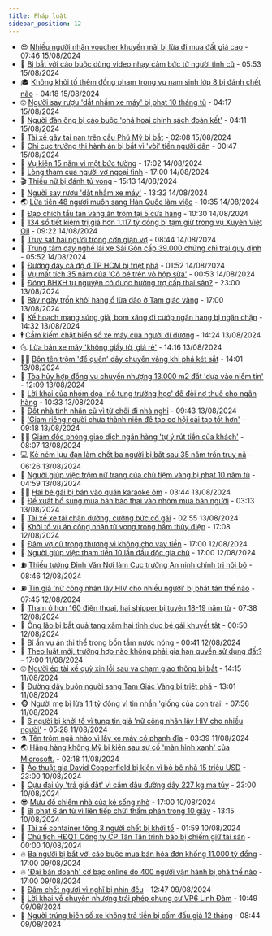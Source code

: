 ```yaml
---
title: Pháp luật
sidebar_position: 12
---
```


<!-- vnexpress-phap-luat:START -->
- 😎 [Nhiều người nhận voucher khuyến mãi bị lừa đi mua đất giá cao](https://vnexpress.net/nhieu-nguoi-nhan-voucher-khuyen-mai-bi-lua-di-mua-dat-gia-cao-4781767.html) - 07:46 15/08/2024
- 🥰 [Bị bắt với cáo buộc dùng video nhạy cảm bức tử người tình cũ](https://vnexpress.net/bi-bat-voi-cao-buoc-dung-video-nhay-cam-buc-tu-nguoi-tinh-cu-4781764.html) - 05:53 15/08/2024
- 🎓 [Không khởi tố thêm đồng phạm trong vụ nam sinh lớp 8 bị đánh chết não](https://vnexpress.net/khong-khoi-to-them-dong-pham-trong-vu-nam-sinh-lop-8-bi-danh-chet-nao-4781623.html) - 04:18 15/08/2024
- 🤓 [Người say rượu &#39;dắt nhầm xe máy&#39; bị phạt 10 tháng tù](https://vnexpress.net/nguoi-say-ruou-dat-nham-xe-may-bi-phat-10-thang-tu-4781682.html) - 04:17 15/08/2024
- 🎊 [Người đàn ông bị cáo buộc &#39;phá hoại chính sách đoàn kết&#39;](https://vnexpress.net/nguoi-dan-ong-bi-cao-buoc-pha-hoai-chinh-sach-doan-ket-4781650.html) - 04:11 15/08/2024
- 🙉 [Tài xế gây tai nạn trên cầu Phú Mỹ bị bắt](https://vnexpress.net/tai-xe-gay-tai-nan-tren-cau-phu-my-bi-bat-4781636.html) - 02:08 15/08/2024
- 🤡 [Chi cục trưởng thi hành án bị bắt vì &#39;vòi&#39; tiền người dân](https://vnexpress.net/chi-cuc-truong-thi-hanh-an-bi-bat-vi-voi-tien-nguoi-dan-4781577.html) - 00:47 15/08/2024
- 🗽 [Vụ kiện 15 năm vì một bức tường](https://vnexpress.net/vu-kien-15-nam-vi-mot-buc-tuong-4781551.html) - 17:02 14/08/2024
- 🌋 [Lòng tham của người vợ ngoại tình](https://vnexpress.net/long-tham-cua-nguoi-vo-ngoai-tinh-4781523.html) - 17:00 14/08/2024
- 🎬 [Thiếu nữ bị đánh tử vong](https://vnexpress.net/thieu-nu-bi-danh-tu-vong-4781547.html) - 15:13 14/08/2024
- 💯 [Người say rượu &#39;dắt nhầm xe máy&#39;](https://vnexpress.net/nguoi-say-ruou-dat-nham-xe-may-4781462.html) - 13:32 14/08/2024
- 🌏 [Lừa tiền 48 người muốn sang Hàn Quốc làm việc](https://vnexpress.net/lua-tien-48-nguoi-muon-sang-han-quoc-lam-viec-4781502.html) - 10:35 14/08/2024
- 🌊 [Đạo chích tẩu tán vàng ăn trộm tại 5 cửa hàng](https://vnexpress.net/dao-chich-tau-tan-vang-an-trom-tai-5-cua-hang-4781494.html) - 10:30 14/08/2024
- 💂 [134 sổ tiết kiệm trị giá hơn 1.117 tỷ đồng bị tạm giữ trong vụ Xuyên Việt Oil](https://vnexpress.net/tam-giu-134-so-tiet-kiem-tri-gia-hon-1-117-ty-dong-trong-vu-xuyen-viet-oil-4781471.html) - 09:22 14/08/2024
- 🎡 [Truy sát hai người trong cơn giận vợ](https://vnexpress.net/truy-sat-hai-nguoi-trong-con-gian-vo-4781450.html) - 08:44 14/08/2024
- 🫶 [Trung tâm dạy nghề lái xe Sài Gòn cấp 39.000 chứng chỉ trái quy định](https://vnexpress.net/trung-tam-day-nghe-lai-xe-sai-gon-cap-39-000-chung-chi-trai-quy-dinh-4781365.html) - 05:52 14/08/2024
- 🐲 [Đường dây cá độ ở TP HCM bị triệt phá](https://vnexpress.net/duong-day-ca-do-o-tp-hcm-bi-triet-pha-4781215.html) - 01:52 14/08/2024
- 🚀 [Vụ mất tích 35 năm của &#39;Cô bé trên vỏ hộp sữa&#39;](https://vnexpress.net/vu-mat-tich-35-nam-cua-co-be-tren-vo-hop-sua-4781127.html) - 00:53 14/08/2024
- 🎊 [Đóng BHXH tự nguyện có được hưởng trợ cấp thai sản?](https://vnexpress.net/dong-bhxh-tu-nguyen-co-duoc-huong-tro-cap-thai-san-khong-4780914.html) - 23:00 13/08/2024
- 🤗 [Bảy ngày trốn khỏi hang ổ lừa đảo ở Tam giác vàng](https://vnexpress.net/bay-ngay-tron-khoi-hang-o-lua-dao-o-tam-giac-vang-4780889.html) - 17:00 13/08/2024
- 🗽 [Kế hoạch mang súng giả, bom xăng đi cướp ngân hàng bị ngăn chặn](https://vnexpress.net/ke-hoach-mang-sung-gia-bom-xang-di-cuop-ngan-hang-bi-ngan-chan-4781157.html) - 14:32 13/08/2024
- 🕴 [Cầm kiếm chặt biển số xe máy của người đi đường](https://vnexpress.net/cam-kiem-chat-bien-so-xe-may-cua-nguoi-di-duong-4781154.html) - 14:24 13/08/2024
- 🌜 [Lừa bán xe máy &#39;không giấy tờ, giá rẻ&#39;](https://vnexpress.net/lua-ban-xe-may-khong-giay-to-gia-re-4781145.html) - 14:16 13/08/2024
- 🧑‍🏫 [Bốn tên trộm &#39;để quên&#39; dây chuyền vàng khi phá két sắt](https://vnexpress.net/bon-ten-trom-de-quen-day-chuyen-vang-khi-pha-ket-sat-4781130.html) - 14:01 13/08/2024
- 🦩 [Tòa hủy hợp đồng vụ chuyển nhượng 13.000 m2 đất &#39;dựa vào niềm tin&#39;](https://vnexpress.net/toa-huy-hop-dong-vu-chuyen-nhuong-13-000-m2-dat-dua-vao-niem-tin-4780824.html) - 12:09 13/08/2024
- 💼 [Lời khai của nhóm dọa &#39;nổ tung trường học&#39; để đòi nợ thuê cho ngân hàng](https://vnexpress.net/loi-khai-cua-nhom-doa-no-tung-truong-hoc-de-doi-no-thue-cho-ngan-hang-4781008.html) - 10:33 13/08/2024
- 💫 [Đốt nhà tình nhân cũ vì từ chối đi nhà nghỉ](https://vnexpress.net/dot-nha-tinh-nhan-cu-vi-tu-choi-di-nha-nghi-4781022.html) - 09:43 13/08/2024
- 🦅 [&#39;Giam riêng người chưa thành niên để tạo cơ hội cải tạo tốt hơn&#39;](https://vnexpress.net/giam-rieng-nguoi-chua-thanh-nien-de-tao-co-hoi-cai-tao-tot-hon-4781033.html) - 09:18 13/08/2024
- 🧑‍💻 [Giám đốc phòng giao dịch ngân hàng &#39;tự ý rút tiền của khách&#39;](https://vnexpress.net/giam-doc-phong-giao-dich-ngan-hang-tu-y-rut-tien-cua-khach-4780974.html) - 08:07 13/08/2024
- 💻 [Kẻ ném lựu đạn làm chết ba người bị bắt sau 35 năm trốn truy nã](https://vnexpress.net/ke-nem-luu-dan-lam-chet-ba-nguoi-bi-bat-sau-35-nam-tron-truy-na-4780898.html) - 06:26 13/08/2024
- 🤠 [Người giúp việc trộm nữ trang của chủ tiệm vàng bị phạt 10 năm tù](https://vnexpress.net/nguoi-giup-viec-trom-nu-trang-cua-chu-tiem-vang-bi-phat-10-nam-tu-4780919.html) - 04:59 13/08/2024
- 🧑‍🏫 [Hai bé gái bị bán vào quán karaoke ôm](https://vnexpress.net/hai-be-gai-bi-ban-vao-quan-karaoke-om-4780834.html) - 03:44 13/08/2024
- 🌈 [Đề xuất bổ sung mua bán bào thai vào nhóm mua bán người](https://vnexpress.net/de-xuat-bo-sung-mua-ban-bao-thai-vao-nhom-mua-ban-nguoi-4780802.html) - 03:13 13/08/2024
- 🌮 [Tài xế xe tải chặn đường, cưỡng bức cô gái](https://vnexpress.net/tai-xe-xe-tai-chan-duong-cuong-buc-co-gai-4780819.html) - 02:55 13/08/2024
- 🐲 [Khởi tố vụ án công nhân tử vong trong hầm thủy điện](https://vnexpress.net/khoi-to-vu-an-cong-nhan-tu-vong-trong-ham-thuy-dien-4780738.html) - 17:08 12/08/2024
- 🧰 [Đâm vợ cũ trọng thương vì không cho vay tiền](https://vnexpress.net/dam-vo-cu-trong-thuong-vi-khong-cho-vay-tien-4780736.html) - 17:00 12/08/2024
- 💄 [Người giúp việc tham tiền 10 lần đầu độc gia chủ](https://vnexpress.net/10-lan-dau-doc-cua-nu-giup-viec-tham-tien-4780712.html) - 17:00 12/08/2024
- ⛽️ [Thiếu tướng Đinh Văn Nơi làm Cục trưởng An ninh chính trị nội bộ](https://vnexpress.net/thieu-tuong-dinh-van-noi-lam-cuc-truong-an-ninh-chinh-tri-noi-bo-4780625.html) - 08:46 12/08/2024
- ⛽️ [Tin giả &#39;nữ công nhân lây HIV cho nhiều người&#39; bị phát tán thế nào](https://vnexpress.net/tin-gia-nu-cong-nhan-lay-hiv-cho-nhieu-nguoi-bi-phat-tan-the-nao-4780543.html) - 07:45 12/08/2024
- 💂 [Tham ô hơn 160 điện thoại, hai shipper bị tuyên 18-19 năm tù](https://vnexpress.net/tham-o-hon-160-dien-thoai-hai-shiper-bi-tuyen-18-19-nam-tu-4780532.html) - 07:38 12/08/2024
- 🤔 [Ông lão bị bắt quả tang xâm hại tình dục bé gái khuyết tật](https://vnexpress.net/ong-lao-bi-bat-qua-tang-xam-hai-tinh-duc-be-gai-khuyet-tat-4780355.html) - 00:50 12/08/2024
- 🧐 [Bí ẩn vụ án thi thể trong bồn tắm nước nóng](https://vnexpress.net/bi-an-vu-an-thi-the-trong-bon-tam-nuoc-nong-4780324.html) - 00:41 12/08/2024
- 🎃 [Theo luật mới, trường hợp nào không phải gia hạn quyền sử dụng đất?](https://vnexpress.net/cac-truong-hop-phai-va-khong-phai-gia-han-khi-het-han-su-dung-dat-4780275.html) - 17:00 11/08/2024
- 🤓 [Người ép tài xế quỳ xin lỗi sau va chạm giao thông bị bắt](https://vnexpress.net/nguoi-ep-tai-xe-quy-xin-loi-sau-va-cham-giao-thong-bi-bat-4780306.html) - 14:15 11/08/2024
- 💃 [Đường dây buôn người sang Tam Giác Vàng bị triệt phá](https://vnexpress.net/duong-day-buon-nguoi-sang-tam-giac-vang-bi-triet-pha-4780279.html) - 13:01 11/08/2024
- 🐵 [Người mẹ bị lừa 1,1 tỷ đồng vì tin nhắn &#39;giống của con trai&#39;](https://vnexpress.net/nguoi-me-bi-lua-1-1-ty-dong-vi-tin-nhan-giong-cua-con-trai-4780230.html) - 07:56 11/08/2024
- 🤖 [6 người bị khởi tố vì tung tin giả &#39;nữ công nhân lây HIV cho nhiều người&#39;](https://vnexpress.net/6-nguoi-bi-khoi-to-vi-tung-tin-gia-nu-cong-nhan-lay-hiv-cho-nhieu-nguoi-4780074.html) - 05:28 11/08/2024
- ⚗️ [Tên trộm ngã nhào vì lấy xe máy có phanh đĩa](https://video.vnexpress.net/ten-trom-nga-nhao-vi-lay-xe-may-co-phanh-dia-4780092.html) - 03:39 11/08/2024
- 🌏 [Hãng hàng không Mỹ bị kiện sau sự cố &#39;màn hình xanh&#39; của Microsoft.](https://vnexpress.net/hang-hang-khong-my-bi-kien-sau-su-co-man-hinh-xanh-cua-microsoft-4780100.html) - 02:18 11/08/2024
- 🦆 [Ảo thuật gia David Copperfield bị kiện vì bỏ bê nhà 15 triệu USD](https://vnexpress.net/ao-thuat-gia-david-copperfield-bi-kien-vi-bo-be-nha-15-trieu-usd-4780094.html) - 23:00 10/08/2024
- 🐎 [Cựu đại úy &#39;trả giá đắt&#39; vì cầm đầu đường dây 227 kg ma túy](https://vnexpress.net/cuu-dai-uy-tra-gia-dat-vi-cam-dau-duong-day-mua-ban-227-kg-ma-tuy-4779968.html) - 23:00 10/08/2024
- 😎 [Mưu đồ chiếm nhà của kẻ sống nhờ](https://vnexpress.net/muu-do-chiem-nha-cua-ke-song-nho-4779782.html) - 17:00 10/08/2024
- 💪 [Bị phạt 6 án tù vì liên tiếp chửi thẩm phán trong 10 giây](https://vnexpress.net/bi-phat-6-an-tu-vi-lien-tiep-chui-tham-phan-trong-10-giay-4780070.html) - 13:15 10/08/2024
- 🤡 [Tài xế container tông 3 người chết bị khởi tố](https://vnexpress.net/tai-xe-container-tong-3-nguoi-chet-bi-khoi-to-4775044.html) - 01:59 10/08/2024
- 🌁 [Chủ tịch HĐQT Công ty CP Tân Tân trình báo bị chiếm giữ tài sản](https://vnexpress.net/chu-tich-hdqt-cong-ty-cp-tan-tan-trinh-bao-bi-chiem-giu-tai-san-4779665.html) - 00:00 10/08/2024
- 🔥 [Ba người bị bắt với cáo buộc mua bán hóa đơn khống 11.000 tỷ đồng](https://vnexpress.net/ba-nguoi-bi-bat-voi-cao-buoc-mua-ban-hoa-don-khong-11-000-ty-dong-4779816.html) - 17:00 09/08/2024
- 🔥 [&#39;Đại bản doanh&#39; cờ bạc online do 400 người vận hành bị phá thế nào](https://vnexpress.net/dai-ban-doanh-co-bac-online-do-400-nguoi-van-hanh-bi-pha-the-nao-4779778.html) - 17:00 09/08/2024
- 👺 [Đâm chết người vì nghĩ bị nhìn đểu](https://vnexpress.net/dam-chet-nguoi-vi-nghi-bi-nhin-deu-4779777.html) - 12:47 09/08/2024
- 🎊 [Lời khai về chuyển nhượng trái phép chung cư VP6 Linh Đàm](https://vnexpress.net/loi-khai-ve-chuyen-nhuong-trai-phep-chung-cu-vp6-linh-dam-4779714.html) - 10:49 09/08/2024
- 🎊 [Người trúng biển số xe không trả tiền bị cấm đấu giá 12 tháng](https://vnexpress.net/nguoi-trung-bien-so-xe-khong-tra-tien-bi-cam-dau-gia-12-thang-4779637.html) - 08:44 09/08/2024<!-- vnexpress-phap-luat:END -->
